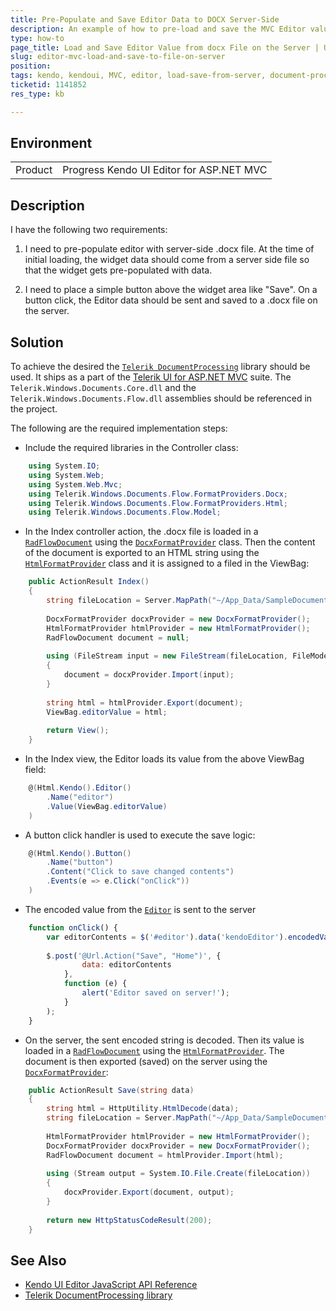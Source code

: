```yaml
---
title: Pre-Populate and Save Editor Data to DOCX Server-Side
description: An example of how to pre-load and save the MVC Editor value from a file on the server.
type: how-to
page_title: Load and Save Editor Value from docx File on the Server | UI for ASP.NET MVC Editor
slug: editor-mvc-load-and-save-to-file-on-server
position: 
tags: kendo, kendoui, MVC, editor, load-save-from-server, document-processing, formatprovider
ticketid: 1141852
res_type: kb

---
```


## Environment
<table>
 <tr>
  <td>Product</td>
  <td>Progress Kendo UI Editor for ASP.NET MVC</td>
 </tr>
</table>


## Description
I have the following two requirements:

1. I need to pre-populate editor with server-side .docx file. At the time of initial loading, the widget data should come from a server side file so that the widget gets pre-populated with data.

1. I need to place a simple button above the widget area like "Save". On a button click, the Editor data should be sent and saved to a .docx file on the server.

## Solution
To achieve the desired the [`Telerik DocumentProcessing`](https://docs.telerik.com/devtools/document-processing/introduction) library should be used. It ships as a part of the [Telerik UI for ASP.NET MVC](https://docs.telerik.com/aspnet-mvc/introduction) suite. The `Telerik.Windows.Documents.Core.dll` and the `Telerik.Windows.Documents.Flow.dll` assemblies should be referenced in the project.

The following are the required implementation steps:  
  
* Include the required libraries in the Controller class:

````C#
	using System.IO;
	using System.Web;
	using System.Web.Mvc;
	using Telerik.Windows.Documents.Flow.FormatProviders.Docx;
	using Telerik.Windows.Documents.Flow.FormatProviders.Html;
	using Telerik.Windows.Documents.Flow.Model;
````
  
* In the Index controller action, the .docx file is loaded in a [`RadFlowDocument`](https://docs.telerik.com/devtools/document-processing/libraries/radwordsprocessing/model/radflowdocument) using the [`DocxFormatProvider`](https://docs.telerik.com/devtools/document-processing/libraries/radwordsprocessing/formats-and-conversion/docx/docxformatprovider) class. Then the content of the document is exported to an HTML string using the [`HtmlFormatProvider`](https://docs.telerik.com/devtools/document-processing/libraries/radwordsprocessing/formats-and-conversion/html/htmlformatprovider) class and it is assigned to a filed in the ViewBag:  

````C#
	public ActionResult Index()
	{
		string fileLocation = Server.MapPath("~/App_Data/SampleDocument.docx");
	 
		DocxFormatProvider docxProvider = new DocxFormatProvider();
		HtmlFormatProvider htmlProvider = new HtmlFormatProvider();
		RadFlowDocument document = null;
	 
		using (FileStream input = new FileStream(fileLocation, FileMode.Open))
		{
			document = docxProvider.Import(input);
		}
	 
		string html = htmlProvider.Export(document);
		ViewBag.editorValue = html;
	 
		return View();
	}
````
  
* In the Index view, the Editor loads its value from the above ViewBag field:  

````C#
	@(Html.Kendo().Editor()
		.Name("editor")
		.Value(ViewBag.editorValue)
	)
````
  
* A button click handler is used to execute the save logic:

````C#
	@(Html.Kendo().Button()
	    .Name("button")
	    .Content("Click to save changed contents")
	    .Events(e => e.Click("onClick"))
	)
````

* The encoded value from the [`Editor`](https://docs.telerik.com/kendo-ui/api/javascript/ui/editor#methods-encodedValue) is sent to the server  

````JavaScript
	function onClick() {
		var editorContents = $('#editor').data('kendoEditor').encodedValue();
	 
		$.post('@Url.Action("Save", "Home")', {
				data: editorContents
			},
			function (e) {
				alert('Editor saved on server!');
			}
		);
	}
````
  
* On the server, the sent encoded string is decoded. Then its value is loaded in a [`RadFlowDocument`](https://docs.telerik.com/devtools/document-processing/libraries/radwordsprocessing/model/radflowdocument) using the [`HtmlFormatProvider`](https://docs.telerik.com/devtools/document-processing/libraries/radwordsprocessing/formats-and-conversion/html/htmlformatprovider). The document is then exported (saved) on the server using the [`DocxFormatProvider`](https://docs.telerik.com/devtools/document-processing/libraries/radwordsprocessing/formats-and-conversion/docx/docxformatprovider):  

````C#
	public ActionResult Save(string data)
	{
		string html = HttpUtility.HtmlDecode(data);
		string fileLocation = Server.MapPath("~/App_Data/SampleDocument.docx");
	 
		HtmlFormatProvider htmlProvider = new HtmlFormatProvider();
		DocxFormatProvider docxProvider = new DocxFormatProvider();
		RadFlowDocument document = htmlProvider.Import(html);
	 
		using (Stream output = System.IO.File.Create(fileLocation))
		{
			docxProvider.Export(document, output);
		}
	 
		return new HttpStatusCodeResult(200);
	}
````

## See Also

* [Kendo UI Editor JavaScript API Reference](https://docs.telerik.com/kendo-ui/api/javascript/ui/editor)
* [Telerik DocumentProcessing library](https://docs.telerik.com/devtools/document-processing/introduction)
